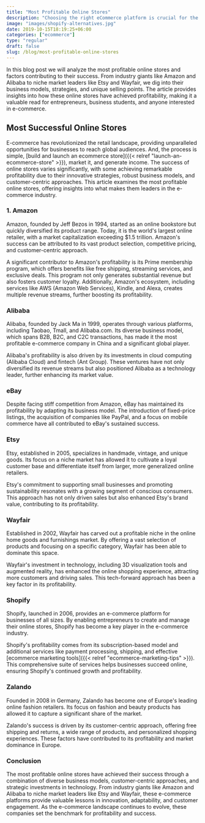 ```yaml
---
title: "Most Profitable Online Stores"
description: "Choosing the right eCommerce platform is crucial for the success of your online business. Find Shopify alternatives."
image: "images/shopify-alternatives.jpg"
date: 2019-10-15T18:19:25+06:00
categories: ["ecommerce"]
type: "regular"
draft: false
slug: /blog/most-profitable-online-stores
---
```


In this blog post we will analyze the most profitable online stores and factors contributing to their success. From industry giants like Amazon and Alibaba to niche market leaders like Etsy and Wayfair, we dig into their business models, strategies, and unique selling points. The article provides insights into how these online stores have achieved profitability, making it a valuable read for entrepreneurs, business students, and anyone interested in e-commerce.

## Most Successful Online Stores

E-commerce has revolutionized the retail landscape, providing unparalleled opportunities for businesses to reach global audiences. And, the process is simple, [build and launch an ecommerce store]({{< relref "launch-an-ecommerce-store" >}}), market it, and generate income. The success of online stores varies significantly, with some achieving remarkable profitability due to their innovative strategies, robust business models, and customer-centric approaches. This article examines the most profitable online stores, offering insights into what makes them leaders in the e-commerce industry.

### 1. Amazon

Amazon, founded by Jeff Bezos in 1994, started as an online bookstore but quickly diversified its product range. Today, it is the world's largest online retailer, with a market capitalization exceeding $1.5 trillion. Amazon's success can be attributed to its vast product selection, competitive pricing, and customer-centric approach.

A significant contributor to Amazon's profitability is its Prime membership program, which offers benefits like free shipping, streaming services, and exclusive deals. This program not only generates substantial revenue but also fosters customer loyalty. Additionally, Amazon's ecosystem, including services like AWS (Amazon Web Services), Kindle, and Alexa, creates multiple revenue streams, further boosting its profitability.

### Alibaba

Alibaba, founded by Jack Ma in 1999, operates through various platforms, including Taobao, Tmall, and Alibaba.com. Its diverse business model, which spans B2B, B2C, and C2C transactions, has made it the most profitable e-commerce company in China and a significant global player.

Alibaba's profitability is also driven by its investments in cloud computing (Alibaba Cloud) and fintech (Ant Group). These ventures have not only diversified its revenue streams but also positioned Alibaba as a technology leader, further enhancing its market value.

### eBay

Despite facing stiff competition from Amazon, eBay has maintained its profitability by adapting its business model. The introduction of fixed-price listings, the acquisition of companies like PayPal, and a focus on mobile commerce have all contributed to eBay's sustained success.

### Etsy

Etsy, established in 2005, specializes in handmade, vintage, and unique goods. Its focus on a niche market has allowed it to cultivate a loyal customer base and differentiate itself from larger, more generalized online retailers.

Etsy's commitment to supporting small businesses and promoting sustainability resonates with a growing segment of conscious consumers. This approach has not only driven sales but also enhanced Etsy's brand value, contributing to its profitability.

### Wayfair

Established in 2002, Wayfair has carved out a profitable niche in the online home goods and furnishings market. By offering a vast selection of products and focusing on a specific category, Wayfair has been able to dominate this space.

Wayfair's investment in technology, including 3D visualization tools and augmented reality, has enhanced the online shopping experience, attracting more customers and driving sales. This tech-forward approach has been a key factor in its profitability.

### Shopify

Shopify, launched in 2006, provides an e-commerce platform for businesses of all sizes. By enabling entrepreneurs to create and manage their online stores, Shopify has become a key player in the e-commerce industry.

Shopify's profitability comes from its subscription-based model and additional services like payment processing, shipping, and effective [ecommerce marketing tools]({{< relref "ecommerce-marketing-tips" >}}). This comprehensive suite of services helps businesses succeed online, ensuring Shopify's continued growth and profitability.

### Zalando

Founded in 2008 in Germany, Zalando has become one of Europe's leading online fashion retailers. Its focus on fashion and beauty products has allowed it to capture a significant share of the market.

Zalando's success is driven by its customer-centric approach, offering free shipping and returns, a wide range of products, and personalized shopping experiences. These factors have contributed to its profitability and market dominance in Europe.

### Conclusion

The most profitable online stores have achieved their success through a combination of diverse business models, customer-centric approaches, and strategic investments in technology. From industry giants like Amazon and Alibaba to niche market leaders like Etsy and Wayfair, these e-commerce platforms provide valuable lessons in innovation, adaptability, and customer engagement. As the e-commerce landscape continues to evolve, these companies set the benchmark for profitability and success.
